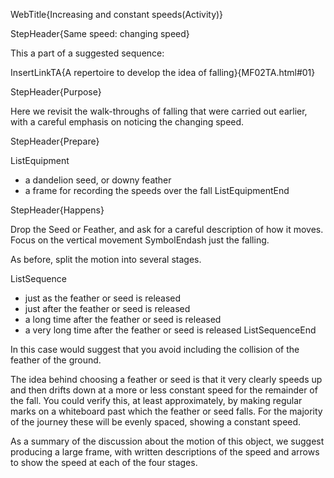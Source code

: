 WebTitle{Increasing and constant speeds(Activity)}

StepHeader{Same speed: changing speed}

This a part of a suggested sequence:

InsertLinkTA{A repertoire to develop the idea of falling}{MF02TA.html#01}

StepHeader{Purpose}

Here we revisit the walk-throughs of falling that were carried out earlier, with a careful emphasis on noticing the changing speed.

StepHeader{Prepare}

ListEquipment
- a dandelion seed, or downy feather
- a frame for recording the speeds over the fall
ListEquipmentEnd

StepHeader{Happens}

Drop the Seed or Feather, and ask for a careful description of how it moves. Focus on the vertical movement SymbolEndash just the falling.

As before, split the motion into several stages.

ListSequence
- just as the feather or seed is released
- just after the feather or seed is released
- a long time after the feather or seed is released
- a very long time after the feather or seed is released
ListSequenceEnd

In this case would suggest that you avoid including the collision of the feather of the ground.

The idea behind choosing a feather or seed is that it very clearly speeds up and then drifts down at a more or less constant speed for the remainder of the fall. You could verify this, at least approximately, by making regular marks on a whiteboard past which the feather or seed falls. For the majority of the journey these will be evenly spaced, showing a constant speed.

As a summary of the discussion about the motion of this object, we suggest producing a large frame, with written descriptions of the speed and arrows to show the speed at each of the four stages.